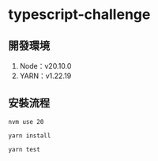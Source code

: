 # typescript-challenge

## 開發環境

1. Node：v20.10.0
2. YARN：v1.22.19

## 安裝流程

```
nvm use 20

yarn install

yarn test
```
